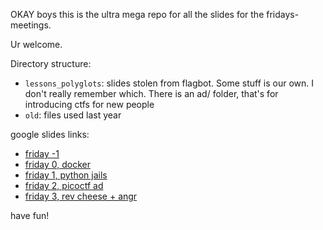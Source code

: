 
OKAY boys this is the ultra mega repo for all the slides for the fridays-meetings.

Ur welcome. 



Directory structure: 
 - `lessons_polyglots`: slides stolen from flagbot. Some stuff is our own. I don't really remember which. There is an ad/ folder, that's for introducing ctfs for new people 
 - `old`: files used last year

google slides links:
 - [friday -1](https://docs.google.com/presentation/d/1vuQyCz9v6GUi7d5y0tJvl0ZTn30UGDUva2AntDQdquM/edit?usp=sharing)
 - [friday 0, docker](https://docs.google.com/presentation/d/1W2yXlVdnChps7zGAc_jTp46uKgci_MSjAbBK3Znb4zI/edit?usp=sharing)
 - [friday 1, python jails](https://docs.google.com/presentation/d/1xBcLfflA2a1nGc-PQu6tyFzlMs37FvZUFeWuXAoimus/edit?usp=sharing)
 - [friday 2, picoctf ad](https://docs.google.com/presentation/d/10yr7TG6MEU8n6zkXu86a7btp4Dhm3vzNQ4NwAD_vwog/edit?usp=sharing)
 - [friday 3, rev cheese + angr](https://docs.google.com/presentation/d/14VFtOS_ZGN7dZnQ9hmbr_KyjUqYq3Tpdqz1WY_srToc/edit?usp=sharing)

have fun!
